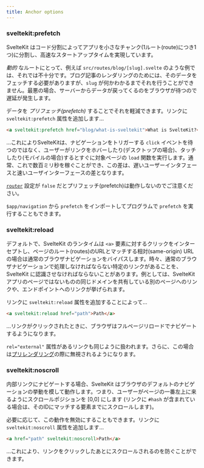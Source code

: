 ```yaml
---
title: Anchor options
---
```


### sveltekit:prefetch

SvelteKit はコード分割によってアプリを小さなチャンク(1ルート(route)につき1つ)に分割し、高速なスタートアップタイムを実現しています。

_動的_ なルートにとって、例えば `src/routes/blog/[slug].svelte` のような例では、それでは不十分です。ブログ記事のレンダリングのためには、そのデータをフェッチする必要がありますが、`slug` が何かわかるまでそれを行うことができません。最悪の場合、サーバーからデータが戻ってくるのをブラウザが待つので遅延が発生します。

データを _プリフェッチ(prefetch)_ することでそれを軽減できます。リンクに `sveltekit:prefetch` 属性を追加します…

```html
<a sveltekit:prefetch href="blog/what-is-sveltekit">What is SvelteKit?</a>
```

…これによりSvelteKitは、ナビゲーションをトリガーする `click` イベントを待つのではなく、ユーザーがリンクをホバーしたり(デスクトップの場合)、タッチしたり(モバイルの場合)するとすぐに対象ページの `load` 関数を実行します。通常、これで数百ミリ秒を稼ぐことができ、この差は、遅いユーザーインタフェースと速いユーザインターフェースの差となります。

[`router`](/docs/page-options#router) 設定が `false` だとプリフェッチ(prefetch)は動作しないのでご注意ください。

`$app/navigation` から `prefetch` をインポートしてプログラムで `prefetch` を実行することもできます。

### sveltekit:reload

デフォルトで、SvelteKit のランタイムは `<a>` 要素に対するクリックをインターセプトし、ページのルート(routes)のURLとマッチする相対(same-origin) URL の場合は通常のブラウザナビゲーションをバイパスします。時々、通常のブラウザナビゲーションで処理しなければならない特定のリンクがあることを、SvelteKit に認識させなければならないことがあります。例としては、SvelteKit アプリのページではないものの同じドメインを共有している別のページへのリンクや、エンドポイントへのリンクが挙げられます。

リンクに `sveltekit:reload` 属性を追加することによって…

```html
<a sveltekit:reload href="path">Path</a>
```

…リンクがクリックされたときに、ブラウザはフルページリロードでナビゲートするようになります。

`rel="external"` 属性があるリンクも同じように扱われます。さらに、この場合は[プリレンダリング](https://kit.svelte.jp/docs/page-options#prerender)の際に無視されるようになります。

### sveltekit:noscroll

内部リンクにナビゲートする場合、SvelteKit はブラウザのデフォルトのナビゲーションの挙動を模して動作します。つまり、ユーザーがページの一番左上に来るようにスクロールポジションを [0,0] にします (リンクに `#hash` が含まれている場合は、そのIDにマッチする要素までにスクロールします)。

必要に応じて、この動作を無効にすることもできます。リンクに `sveltekit:noscroll` 属性を追加します…

```html
<a href="path" sveltekit:noscroll>Path</a>
```

…これにより、リンクをクリックしたあとにスクロールされるのを防ぐことができます。
